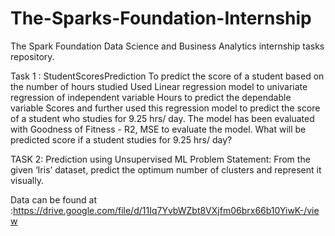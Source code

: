 # The-Sparks-Foundation-Internship
The Spark Foundation Data Science and  Business Analytics internship tasks repository. 

Task 1 : StudentScoresPrediction 
To predict the score of a student based on the number of hours studied Used Linear regression  model to univariate regression of independent variable Hours to predict the dependable variable Scores and further used this regression model to predict the score of a student who studies for 9.25 hrs/ day.  The model  has been evaluated with Goodness of Fitness - R2, MSE  to evaluate the model. 
What will be predicted score if a student studies for 9.25 hrs/ day?

TASK 2: Prediction using Unsupervised ML
Problem Statement: From the given ‘Iris’ dataset, predict the optimum number of clusters and represent it visually.

Data can be found at :https://drive.google.com/file/d/11Iq7YvbWZbt8VXjfm06brx66b10YiwK-/view 

